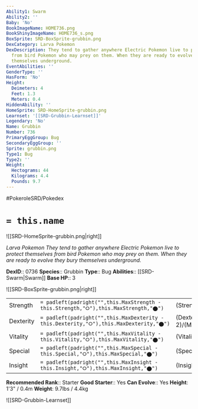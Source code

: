```yaml
---
Ability1: Swarm
Ability2: ''
Baby: 'No'
BookImageName: HOME736.png
BookShinyImageName: HOME736_s.png
BoxSprite: SRD-BoxSprite-grubbin.png
DexCategory: Larva Pokemon
DexDescription: They tend to gather anywhere Electric Pokemon live to protect themselves
  from bird Pokemon who may prey on them. When they are ready to evolve they bury
  themselves underground.
EventAbilities: ''
GenderType: ''
HasForm: 'No'
Height:
  Deimeters: 4
  Feet: 1.3
  Meters: 0.4
HiddenAbility: ''
HomeSprite: SRD-HomeSprite-grubbin.png
Learnset: '[[SRD-Grubbin-Learnset]]'
Legendary: 'No'
Name: Grubbin
Number: 736
PrimaryEggGroup: Bug
SecondaryEggGroup: ''
Sprite: grubbin.png
Type1: Bug
Type2: ''
Weight:
  Hectograms: 44
  Kilograms: 4.4
  Pounds: 9.7
---
```


#PokeroleSRD/Pokedex

# `= this.name`

![[SRD-HomeSprite-grubbin.png|right]]

*Larva Pokemon*
*They tend to gather anywhere Electric Pokemon live to protect themselves from bird Pokemon who may prey on them. When they are ready to evolve they bury themselves underground.*

**DexID**:: 0736
**Species**:: Grubbin
**Type**:: Bug
**Abilities**:: [[SRD-Swarm|Swarm]]
**Base HP**:: 3

![[SRD-BoxSprite-grubbin.png|right]]

|           |                                                                                        |                                          |
| --------- | -------------------------------------------------------------------------------------- | ---------------------------------------- |
| Strength  | `= padleft(padright("",this.MaxStrength - this.Strength,"⭘"),this.MaxStrength,"⬤")`    | (Strength::2)/(MaxStrength::4)   |
| Dexterity | `= padleft(padright("",this.MaxDexterity - this.Dexterity,"⭘"),this.MaxDexterity,"⬤")` | (Dexterity:: 2)/(MaxDexterity::4) |
| Vitality  | `= padleft(padright("",this.MaxVitality - this.Vitality,"⭘"),this.MaxVitality,"⬤")`    | (Vitality::2)/(MaxVitality::4)   |
| Special   | `= padleft(padright("",this.MaxSpecial - this.Special,"⭘"),this.MaxSpecial,"⬤")`       | (Special::2)/(MaxSpecial::4)     |
| Insight   | `= padleft(padright("",this.MaxInsight - this.Insight,"⭘"),this.MaxInsight,"⬤")`       | (Insight::2)/(MaxInsight::4)     |

**Recommended Rank**:: Starter
**Good Starter**:: Yes
**Can Evolve**:: Yes
**Height**: 1'3" / 0.4m
**Weight**: 9.7lbs / 4.4kg

![[SRD-Grubbin-Learnset]]